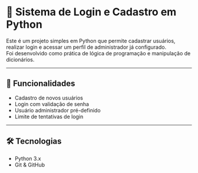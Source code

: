 # 🔑 Sistema de Login e Cadastro em Python

Este é um projeto simples em Python que permite cadastrar usuários, realizar login e acessar um perfil de administrador já configurado.  
Foi desenvolvido como prática de lógica de programação e manipulação de dicionários.

---

## 🚀 Funcionalidades
- Cadastro de novos usuários  
- Login com validação de senha  
- Usuário administrador pré-definido  
- Limite de tentativas de login  

---

## 🛠 Tecnologias
- Python 3.x  
- Git & GitHub  

